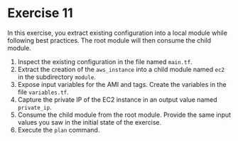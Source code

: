# Exercise 11

In this exercise, you extract existing configuration into a local module while following best practices. The root module will then consume the child module.

1. Inspect the existing configuration in the file named `main.tf`.
2. Extract the creation of the `aws_instance` into a child module named `ec2` in the subdirectory `module`.
3. Expose input variables for the AMI and tags. Create the variables in the file `variables.tf`.
4. Capture the private IP of the EC2 instance in an output value named `private_ip`.
5. Consume the child module from the root module. Provide the same input values you saw in the initial state of the exercise.
6. Execute the `plan` command.
